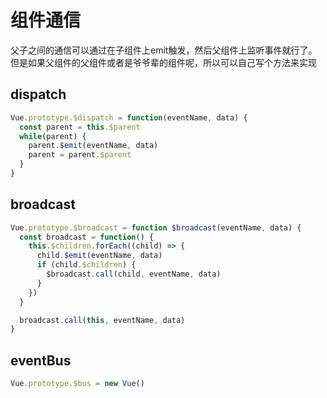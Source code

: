 # 组件通信
父子之间的通信可以通过在子组件上emit触发，然后父组件上监听事件就行了。但是如果父组件的父组件或者是爷爷辈的组件呢，所以可以自己写个方法来实现

## dispatch
```js
Vue.prototype.$dispatch = function(eventName, data) {
  const parent = this.$parent
  while(parent) {
    parent.$emit(eventName, data)
    parent = parent.$parent
  }
}
```

## broadcast
```js
Vue.prototype.$broadcast = function $broadcast(eventName, data) {
  const broadcast = function() {
    this.$children.forEach((child) => {
      child.$emit(eventName, data)
      if (child.$children) {
        $broadcast.call(child, eventName, data)
      }
    })
  }

  broadcast.call(this, eventName, data) 
}
```

## eventBus
```js
Vue.prototype.$bus = new Vue()
```
